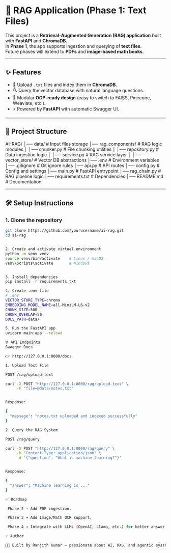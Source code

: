 # 🚀 RAG Application (Phase 1: Text Files)

This project is a **Retrieval-Augmented Generation (RAG) application** built with **FastAPI** and **ChromaDB**.  
In **Phase 1**, the app supports ingestion and querying of **text files**.  
Future phases will extend to **PDFs** and **image-based math books**.

---

## ✨ Features
- 📂 Upload `.txt` files and index them in **ChromaDB**.
- 🔍 Query the vector database with natural language questions.
- 🧩 Modular **OOP-ready design** (easy to switch to FAISS, Pinecone, Weaviate, etc.).
- ⚡ Powered by **FastAPI** with automatic Swagger UI.

---

## 📂 Project Structure
AI-RAG/
│── data/ # Input files storage
│── rag_components/ # RAG logic modules
│ │── chunker.py # File chunking utilities
│ │── repository.py # Data ingestion logic
│ │── service.py # RAG service layer
│ │── vector_store/ # Vector DB abstractions
│── .env # Environment variables
│── .gitignore # Git ignore rules
│── api.py # API routes
│── config.py # Config and settings
│── main.py # FastAPI entrypoint
│── rag_chain.py # RAG pipeline logic
│── requirements.txt # Dependencies
│── README.md # Documentation


---

## 🛠️ Setup Instructions

### 1. Clone the repository
```bash
git clone https://github.com/yourusername/ai-rag.git
cd ai-rag


2. Create and activate virtual environment
python -m venv venv
source venv/bin/activate    # Linux / macOS
venv\Scripts\activate       # Windows


3. Install dependencies
pip install -r requirements.txt

4. Create .env file
# .env
VECTOR_STORE_TYPE=chroma
EMBEDDING_MODEL_NAME=all-MiniLM-L6-v2
CHUNK_SIZE=500
CHUNK_OVERLAP=50
DOCS_PATH=data/

5. Run the FastAPI app
uvicorn main:app --reload

🌐 API Endpoints
Swagger Docs

👉 http://127.0.0.1:8000/docs

1. Upload Text File

POST /rag/upload-text

curl -X POST "http://127.0.0.1:8000/rag/upload-text" \
     -F "file=@data/notes.txt"


Response:

{
  "message": "notes.txt uploaded and indexed successfully"
}

2. Query the RAG System

POST /rag/query

curl -X POST "http://127.0.0.1:8000/rag/query" \
     -H "Content-Type: application/json" \
     -d '{"question": "What is machine learning?"}'


Response:

{
  "answer": "Machine learning is ..."
}

✅ Roadmap

 Phase 2 → Add PDF ingestion.

 Phase 3 → Add Image/Math OCR support.

 Phase 4 → Integrate with LLMs (OpenAI, Llama, etc.) for better answer synthesis.

💡 Author

👨‍💻 Built by Ranjith Kumar – passionate about AI, RAG, and agentic systems.